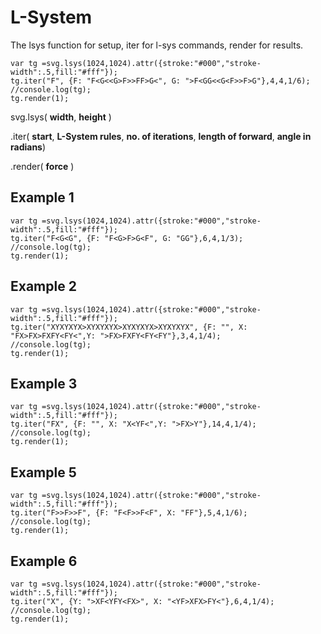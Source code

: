 # L-System
The lsys function for setup, iter for l-sys commands, render for results.

```
var tg =svg.lsys(1024,1024).attr({stroke:"#000","stroke-width":.5,fill:"#fff"});
tg.iter("F", {F: "F<G<<G>F>>FF>G<", G: ">F<GG<<G<F>>F>G"},4,4,1/6);
//console.log(tg);
tg.render(1);

```

svg.lsys( __width__, __height__ )

.iter( __start__, __L-System rules__, __no. of iterations__, __length of forward__, __angle in radians__)

.render( __force__ )

## Example 1


```
var tg =svg.lsys(1024,1024).attr({stroke:"#000","stroke-width":.5,fill:"#fff"});
tg.iter("F<G<G", {F: "F<G>F>G<F", G: "GG"},6,4,1/3);
//console.log(tg);
tg.render(1);
```

## Example 2


```
var tg =svg.lsys(1024,1024).attr({stroke:"#000","stroke-width":.5,fill:"#fff"});
tg.iter("XYXYXYX>XYXYXYX>XYXYXYX>XYXYXYX", {F: "", X: "FX>FX>FXFY<FY<",Y: ">FX>FXFY<FY<FY"},3,4,1/4);
//console.log(tg);
tg.render(1);
```


## Example 3

```
var tg =svg.lsys(1024,1024).attr({stroke:"#000","stroke-width":.5,fill:"#fff"});
tg.iter("FX", {F: "", X: "X<YF<",Y: ">FX>Y"},14,4,1/4);
//console.log(tg);
tg.render(1);
```

## Example 5

```
var tg =svg.lsys(1024,1024).attr({stroke:"#000","stroke-width":.5,fill:"#fff"});
tg.iter("F>>F>>F", {F: "F<F>>F<F", X: "FF"},5,4,1/6);
//console.log(tg);
tg.render(1);
```

## Example 6

```
var tg =svg.lsys(1024,1024).attr({stroke:"#000","stroke-width":.5,fill:"#fff"});
tg.iter("X", {Y: ">XF<YFY<FX>", X: "<YF>XFX>FY<"},6,4,1/4);
//console.log(tg);
tg.render(1);
```
